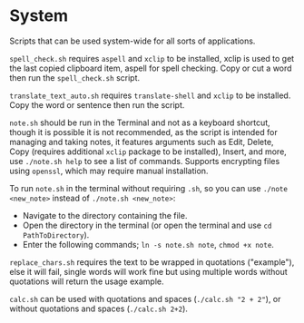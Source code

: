 # System
Scripts that can be used system-wide for all sorts of applications.

`spell_check.sh` requires `aspell` and `xclip` to be installed, xclip is used to get the last copied clipboard item, aspell for spell checking. Copy or cut a word then run the `spell_check.sh` script.

`translate_text_auto.sh` requires `translate-shell` and `xclip` to be installed. Copy the word or sentence then run the script.

`note.sh` should be run in the Terminal and not as a keyboard shortcut, though it is possible it is not recommended, as the script is intended for managing and taking notes, it features arguments such as Edit, Delete, Copy (requires additional `xclip` package to be installed), Insert, and more, use `./note.sh help` to see a list of commands. Supports encrypting files using `openssl`, which may require manual installation.

To run `note.sh` in the terminal without requiring `.sh`, so you can use `./note <new_note>` instead of `./note.sh <new_note>`:
- Navigate to the directory containing the file.
- Open the directory in the terminal (or open the terminal and use `cd PathToDirectory`).
- Enter the following commands; `ln -s note.sh note`, `chmod +x note`.

`replace_chars.sh` requires the text to be wrapped in quotations ("example"), else it will fail, single words will work fine but using multiple words without quotations will return the usage example.

`calc.sh` can be used with quotations and spaces (`./calc.sh "2 + 2"`), or without quotations and spaces (`./calc.sh 2+2`).
